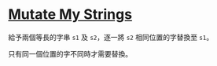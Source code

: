 # [Mutate My Strings](https://www.codewars.com/kata/mutate-my-strings/)

給予兩個等長的字串 `s1` 及 `s2`，逐一將 `s2` 相同位置的字替換至 `s1`。

只有同一個位置的字不同時才需要替換。
